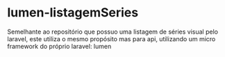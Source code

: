 # lumen-listagemSeries
Semelhante ao repositório que possuo uma listagem de séries visual pelo laravel, este utiliza o mesmo propósito mas para api, utilizando um micro framework do próprio laravel: lumen
